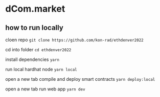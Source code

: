 # dCom.market



## how to run locally

cloen repo
```git clone https://github.com/kon-rad/ethdenver2022```

cd into folder
```cd ethdenver2022```

install dependencies
```yarn```

run local hardhat node
```yarn local```

open a new tab
compile and deploy smart contracts
```yarn deploy:local```

open a new tab
run web app
```yarn dev```
